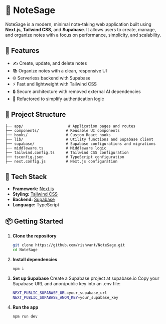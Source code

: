 # 📝 NoteSage

NoteSage is a modern, minimal note-taking web application built using **Next.js**, **Tailwind CSS**, and **Supabase**. It allows users to create, manage, and organize notes with a focus on performance, simplicity, and scalability.

## 🚀 Features

- ✍️ Create, update, and delete notes
- 📚 Organize notes with a clean, responsive UI
- 🌐 Serverless backend with Supabase
- ⚡️ Fast and lightweight with Tailwind CSS
- 🔒 Secure architecture with removed external AI dependencies
- 🧼 Refactored to simplify authentication logic

## 📁 Project Structure
```plaintext
├── app/                    # Application pages and routes
├── components/            # Reusable UI components
├── hooks/                 # Custom React hooks
├── lib/                   # Utility functions and Supabase client
├── supabase/              # Supabase configurations and migrations
├── middleware.ts          # Middleware logic
├── tailwind.config.ts     # Tailwind CSS configuration
├── tsconfig.json          # TypeScript configuration
├── next.config.js         # Next.js configuration
```


## 🧰 Tech Stack

- **Framework:** [Next.js](https://nextjs.org/)
- **Styling:** [Tailwind CSS](https://tailwindcss.com/)
- **Backend:** [Supabase](https://supabase.io/)
- **Language:** TypeScript

## 📦 Getting Started

1. **Clone the repository**
   ```bash
   git clone https://github.com/rishvant/NoteSage.git
   cd NoteSage
   
2. **Install dependencies**
   ```bash
   npm i

3. **Set up Supabase**
   Create a Supabase project at supabase.io
   Copy your Supabase URL and anon/public key into an .env file:
   ```bash
   NEXT_PUBLIC_SUPABASE_URL=your_supabase_url
   NEXT_PUBLIC_SUPABASE_ANON_KEY=your_supabase_key
   ```

3. **Run the app**
   ```bash
   npm run dev
